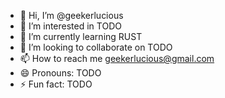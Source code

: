 - 👋 Hi, I’m @geekerlucious
- 👀 I’m interested in TODO
- 🌱 I’m currently learning RUST
- 💞️ I’m looking to collaborate on TODO
- 📫 How to reach me geekerlucious@gmail.com
- 😄 Pronouns: TODO
- ⚡ Fun fact: TODO

<!---
geekerlucious/geekerlucious is a ✨ special ✨ repository because its `README.md` (this file) appears on your GitHub profile.
You can click the Preview link to take a look at your changes.
--->
